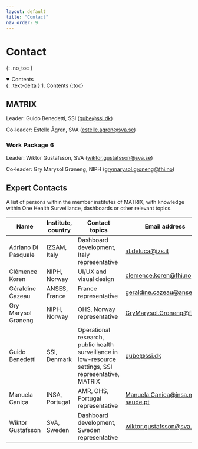 ```yaml
---
layout: default
title: "Contact"
nav_order: 9
---
```


# Contact
{: .no_toc }

<details open markdown="block">
  <summary>
    Contents
  </summary>
  {: .text-delta }
1. Contents
{:toc}
</details>

## MATRIX

Leader: Guido Benedetti, SSI ([gube@ssi.dk](mailto:gube@ssi.dk))

Co-leader: Estelle Ågren, SVA ([estelle.agren@sva.se](mailto:estelle.agren@sva.se))

### Work Package 6
Leader: Wiktor Gustafsson, SVA ([wiktor.gustafsson@sva.se](mailto:wiktor.gustafsson@sva.se))

Co-leader: Gry Marysol Grøneng, NIPH ([grymarysol.groneng@fhi.no](mailto:grymarysol.groneng@fhi.no))

## Expert Contacts
A list of persons within the member institutes of MATRIX, with knowledge within One Health Surveillance, dashboards or other relevant topics.

| Name | Institute, country | Contact topics | Email address |
|------|--------------------|---------------|---------------|
| Adriano Di Pasquale | IZSAM, Italy | Dashboard development, Italy representative | [al.deluca@izs.it](mailto:al.deluca@izs.it) |
| Clémence Koren | NIPH, Norway | UI/UX and visual design | [clemence.koren@fhi.no](mailto:clemence.koren@fhi.no) |
| Géraldine Cazeau | ANSES, France | France representative | [geraldine.cazeau@anses.fr](mailto:geraldine.cazeau@anses.fr) |
| Gry Marysol Grøneng | NIPH, Norway | OHS, Norway representative | [GryMarysol.Groneng@fhi.no](mailto:GryMarysol.Groneng@fhi.no) |
| Guido Benedetti | SSI, Denmark | Operational research, public health surveillance in low-resource settings, SSI representative, MATRIX | [gube@ssi.dk](mailto:gube@ssi.dk) |
| Manuela Caniça | INSA, Portugal | AMR, OHS, Portugal representative | [Manuela.Canica@insa.min-saude.pt](mailto:Manuela.Canica@insa.min-saude.pt) |
| Wiktor Gustafsson | SVA, Sweden | Dashboard development, Sweden representative | [wiktor.gustafsson@sva.se](mailto:wiktor.gustafsson@sva.se)
